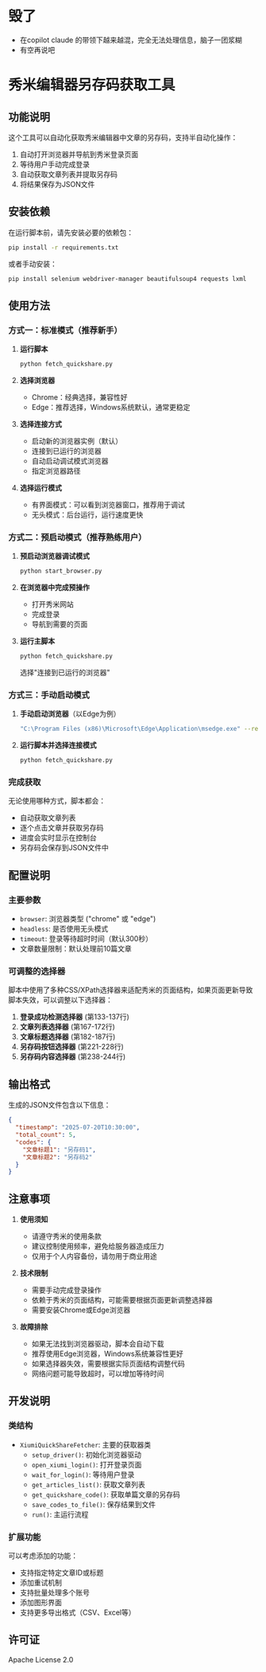 # 毁了
- 在copilot claude 的带领下越来越混，完全无法处理信息，脑子一团浆糊
- 有空再说吧































# 秀米编辑器另存码获取工具

## 功能说明

这个工具可以自动化获取秀米编辑器中文章的另存码，支持半自动化操作：
1. 自动打开浏览器并导航到秀米登录页面
2. 等待用户手动完成登录
3. 自动获取文章列表并提取另存码
4. 将结果保存为JSON文件

## 安装依赖

在运行脚本前，请先安装必要的依赖包：

```bash
pip install -r requirements.txt
```

或者手动安装：

```bash
pip install selenium webdriver-manager beautifulsoup4 requests lxml
```

## 使用方法

### 方式一：标准模式（推荐新手）

1. **运行脚本**
   ```bash
   python fetch_quickshare.py
   ```

2. **选择浏览器**
   - Chrome：经典选择，兼容性好
   - Edge：推荐选择，Windows系统默认，通常更稳定

3. **选择连接方式**
   - 启动新的浏览器实例（默认）
   - 连接到已运行的浏览器
   - 自动启动调试模式浏览器
   - 指定浏览器路径

4. **选择运行模式**
   - 有界面模式：可以看到浏览器窗口，推荐用于调试
   - 无头模式：后台运行，运行速度更快

### 方式二：预启动模式（推荐熟练用户）

1. **预启动浏览器调试模式**
   ```bash
   python start_browser.py
   ```

2. **在浏览器中完成预操作**
   - 打开秀米网站
   - 完成登录
   - 导航到需要的页面

3. **运行主脚本**
   ```bash
   python fetch_quickshare.py
   ```
   选择"连接到已运行的浏览器"

### 方式三：手动启动模式

1. **手动启动浏览器**（以Edge为例）
   ```bash
   "C:\Program Files (x86)\Microsoft\Edge\Application\msedge.exe" --remote-debugging-port=9222
   ```

2. **运行脚本并选择连接模式**
   ```bash
   python fetch_quickshare.py
   ```

### 完成获取

无论使用哪种方式，脚本都会：
- 自动获取文章列表
- 逐个点击文章并获取另存码
- 进度会实时显示在控制台
- 另存码会保存到JSON文件中

## 配置说明

### 主要参数

- `browser`: 浏览器类型 ("chrome" 或 "edge")
- `headless`: 是否使用无头模式
- `timeout`: 登录等待超时时间（默认300秒）
- 文章数量限制：默认处理前10篇文章

### 可调整的选择器

脚本中使用了多种CSS/XPath选择器来适配秀米的页面结构，如果页面更新导致脚本失效，可以调整以下选择器：

1. **登录成功检测选择器** (第133-137行)
2. **文章列表选择器** (第167-172行)  
3. **文章标题选择器** (第182-187行)
4. **另存码按钮选择器** (第221-228行)
5. **另存码内容选择器** (第238-244行)

## 输出格式

生成的JSON文件包含以下信息：

```json
{
  "timestamp": "2025-07-20T10:30:00",
  "total_count": 5,
  "codes": {
    "文章标题1": "另存码1",
    "文章标题2": "另存码2"
  }
}
```

## 注意事项

1. **使用须知**
   - 请遵守秀米的使用条款
   - 建议控制使用频率，避免给服务器造成压力
   - 仅用于个人内容备份，请勿用于商业用途

2. **技术限制**
   - 需要手动完成登录操作
   - 依赖于秀米的页面结构，可能需要根据页面更新调整选择器
   - 需要安装Chrome或Edge浏览器

3. **故障排除**
   - 如果无法找到浏览器驱动，脚本会自动下载
   - 推荐使用Edge浏览器，Windows系统兼容性更好
   - 如果选择器失效，需要根据实际页面结构调整代码
   - 网络问题可能导致超时，可以增加等待时间

## 开发说明

### 类结构

- `XiumiQuickShareFetcher`: 主要的获取器类
  - `setup_driver()`: 初始化浏览器驱动
  - `open_xiumi_login()`: 打开登录页面
  - `wait_for_login()`: 等待用户登录
  - `get_articles_list()`: 获取文章列表
  - `get_quickshare_code()`: 获取单篇文章的另存码
  - `save_codes_to_file()`: 保存结果到文件
  - `run()`: 主运行流程

### 扩展功能

可以考虑添加的功能：
- 支持指定特定文章ID或标题
- 添加重试机制
- 支持批量处理多个账号
- 添加图形界面
- 支持更多导出格式（CSV、Excel等）

## 许可证

Apache License 2.0
